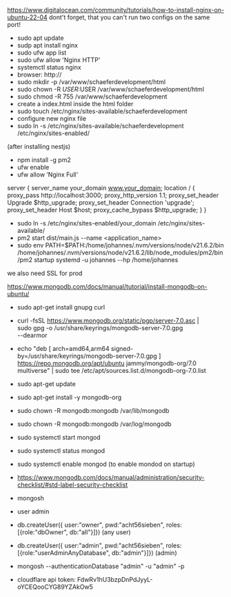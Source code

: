 https://www.digitalocean.com/community/tutorials/how-to-install-nginx-on-ubuntu-22-04
dont't forget, that you can't run two configs on the same port!

- sudo apt update
- sudp apt install nginx
- sudo ufw app list
- sudo ufw allow 'Nginx HTTP'
- systemctl status nginx
- browser: http://<localhost-ip>
- sudo mkdir -p /var/www/schaeferdevelopment/html
- sudo chown -R $USER:$USER /var/www/schaeferdevelopment/html
- sudo chmod -R 755 /var/www/schaeferdevelopment
- create a index.html inside the html folder
- sudo touch /etc/nginx/sites-available/schaeferdevelopment
- configure new nginx file
- sudo ln -s /etc/nginx/sites-available/schaeferdevelopment /etc/nginx/sites-enabled/

(after installing nestjs)

- npm install -g pm2
- ufw enable
- ufw allow ‘Nginx Full‘

server {
server_name your_domain www.your_domain;
location / {
proxy_pass http://localhost:3000;
proxy_http_version 1.1;
proxy_set_header Upgrade $http_upgrade;
proxy_set_header Connection 'upgrade';
proxy_set_header Host $host;
proxy_cache_bypass $http_upgrade;
}
}

- sudo ln -s /etc/nginx/sites-enabled/your_domain /etc/nginx/sites-available/
- pm2 start dist/main.js --name <application_name>
- sudo env PATH=$PATH:/home/johannes/.nvm/versions/node/v21.6.2/bin /home/johannes/.nvm/versions/node/v21.6.2/lib/node_modules/pm2/bin/pm2 startup systemd -u johannes --hp /home/johannes

we also need SSL for prod

https://www.mongodb.com/docs/manual/tutorial/install-mongodb-on-ubuntu/

- sudo apt-get install gnupg curl
- curl -fsSL https://www.mongodb.org/static/pgp/server-7.0.asc | \
   sudo gpg -o /usr/share/keyrings/mongodb-server-7.0.gpg \
   --dearmor
- echo "deb [ arch=amd64,arm64 signed-by=/usr/share/keyrings/mongodb-server-7.0.gpg ] https://repo.mongodb.org/apt/ubuntu jammy/mongodb-org/7.0 multiverse" | sudo tee /etc/apt/sources.list.d/mongodb-org-7.0.list
- sudo apt-get update
- sudo apt-get install -y mongodb-org
- sudo chown -R mongodb:mongodb /var/lib/mongodb
- sudo chown -R mongodb:mongodb /var/log/mongodb
- sudo systemctl start mongod
- sudo systemctl status mongod
- sudo systemctl enable mongod (to enable mondod on startup)
- https://www.mongodb.com/docs/manual/administration/security-checklist/#std-label-security-checklist
- mongosh
- user admin
- db.createUser({ user:"owner", pwd:"acht56sieben", roles: [{role:"dbOwner", db:"all"}]}) (any user)
- db.createUser({ user:"admin", pwd:"acht56sieben", roles: [{role:"userAdminAnyDatabase", db:"admin"}]}) (admin)
- mongosh --authenticationDatabase "admin" -u "admin" -p

- cloudflare api token: FdwRv1hU3bzpDnPdJyyL-oYCEQooCYG89YZAkOw5
